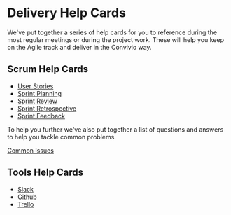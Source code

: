 # Delivery Help Cards

We've put together a series of help cards for you to reference during the most regular meetings or during the project work. These will help you keep on the Agile track and deliver in the Convivio way.

## Scrum Help Cards

* [User Stories](https://github.com/convivio/the-convivio-cookbook/tree/fe6bd3bde6ed1049b323d750b43bbb620c87c384/delivery_recipe/help-cards/help-card-user-stories.md)
* [Sprint Planning](help-card-sprint-planning.md)
* [Sprint Review](help-card-sprint-review.md)
* [Sprint Retrospective](help-card-sprint-retrospective.md)
* [Sprint Feedback](help-card-product-owner-feedback.md)

To help you further we've also put together a list of questions and answers to help you tackle common problems.

[Common Issues](help-card-common-issues.md)

## Tools Help Cards

* [Slack](help-card-slack.md)
* [Github](help-card-github.md)
* [Trello](help-card-trello.md)

